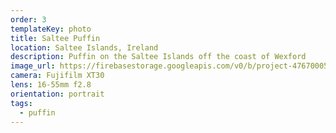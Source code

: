 ```yaml
---
order: 3
templateKey: photo
title: Saltee Puffin
location: Saltee Islands, Ireland
description: Puffin on the Saltee Islands off the coast of Wexford
image_url: https://firebasestorage.googleapis.com/v0/b/project-4767000521921178323.appspot.com/o/photography%2FSalteePuffin.jpg?alt=media&token=cf8a3692-5365-493e-a08c-7808f6d6b1d4
camera: Fujifilm XT30
lens: 16-55mm f2.8
orientation: portrait
tags:
  - puffin
---
```

